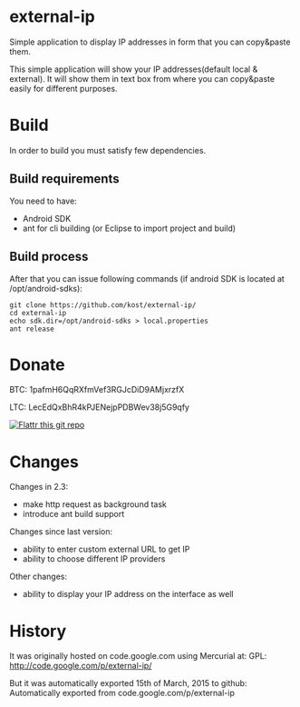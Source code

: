 # external-ip

Simple application to display IP addresses in form that you can copy&paste them.

This simple application will show your IP addresses(default local & external). It will show them in text box from where you can copy&paste easily for different purposes.

# Build

In order to build you must satisfy few dependencies.

## Build requirements

You need to have:

- Android SDK
- ant for cli building (or Eclipse to import project and build)

## Build process

After that you can issue following commands (if android SDK is located at /opt/android-sdks):

```
git clone https://github.com/kost/external-ip/
cd external-ip
echo sdk.dir=/opt/android-sdks > local.properties
ant release
```

# Donate

BTC: 1pafmH6QqRXfmVef3RGJcDiD9AMjxrzfX

LTC: LecEdQxBhR4kPJENejpPDBWev38j5G9qfy

[![Flattr this git repo](http://api.flattr.com/button/flattr-badge-large.png)](https://flattr.com/submit/auto?user_id=kost&url=https://github.com/kost/external-ip&title=External%20IP&language=&tags=github&category=software) 

# Changes

Changes in 2.3:
- make http request as background task
- introduce ant build support

Changes since last version: 
- ability to enter custom external URL to get IP
- ability to choose different IP providers

Other changes: 
- ability to display your IP address on the interface as well

# History

It was originally hosted on code.google.com using Mercurial at:
GPL: http://code.google.com/p/external-ip/

But it was automatically exported 15th of March, 2015 to github:
Automatically exported from code.google.com/p/external-ip
